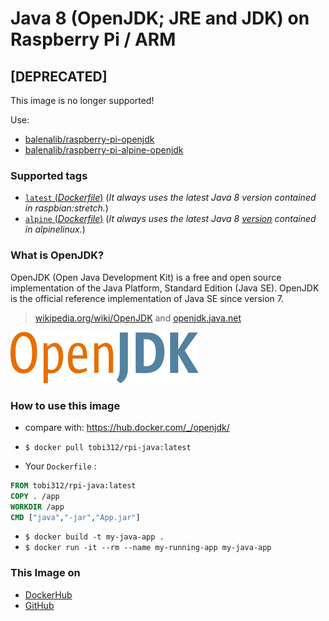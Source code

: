 # Java 8 (OpenJDK; JRE and JDK) on Raspberry Pi / ARM

## [DEPRECATED] 

This image is no longer supported!  

Use:  
* [balenalib/raspberry-pi-openjdk](https://hub.docker.com/r/balenalib/raspberry-pi-openjdk/)
* [balenalib/raspberry-pi-alpine-openjdk](https://hub.docker.com/r/balenalib/raspberry-pi-alpine-openjdk/)

### Supported tags
-	[`latest` (*Dockerfile*)](https://github.com/Tob1asDocker/rpi-java/blob/master/debian/Dockerfile) (*It always uses the latest Java 8 version contained in raspbian:stretch.*)
-	[`alpine` (*Dockerfile*)](https://github.com/Tob1asDocker/rpi-java/blob/master/alpine/Dockerfile) (*It always uses the latest Java 8 [version](https://pkgs.alpinelinux.org/package/v3.9/community/armhf/openjdk8) contained in alpinelinux.*)

### What is OpenJDK?
OpenJDK (Open Java Development Kit) is a free and open source implementation of the Java Platform, Standard Edition (Java SE). OpenJDK is the official reference implementation of Java SE since version 7.
> [wikipedia.org/wiki/OpenJDK](http://en.wikipedia.org/wiki/OpenJDK) and [openjdk.java.net](http://openjdk.java.net/)

![logo](https://raw.githubusercontent.com/docker-library/docs/master/openjdk/logo.png)

### How to use this image

* compare with: https://hub.docker.com/_/openjdk/

* ``` $ docker pull tobi312/rpi-java:latest ```
* Your ``` Dockerfile ``` :
```Dockerfile
FROM tobi312/rpi-java:latest
COPY . /app
WORKDIR /app
CMD ["java","-jar","App.jar"]
```
* ``` $ docker build -t my-java-app . ```
* ``` $ docker run -it --rm --name my-running-app my-java-app ```

### This Image on
* [DockerHub](https://hub.docker.com/r/tobi312/rpi-java)
* [GitHub](https://github.com/Tob1asDocker/rpi-java)
